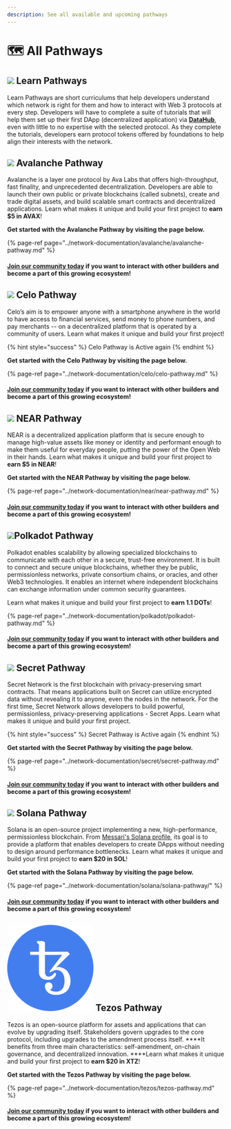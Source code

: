 ```yaml
---
description: See all available and upcoming pathways
---
```


# 🗺 All Pathways

## ![](../.gitbook/assets/vhhp1wl4_400x400-1-.jpg) Learn Pathways

Learn Pathways are short curriculums that help developers understand which network is right for them and how to interact with Web 3 protocols at every step. Developers will have to complete a suite of tutorials that will help them set up their first DApp \(decentralized application\) via [**DataHub**](https://datahub.figment.io/sign_up), even with little to no expertise with the selected protocol. As they complete the tutorials, developers earn protocol tokens offered by foundations to help align their interests with the network. 

## ![](../.gitbook/assets/avalanche_token_round-300x300.png) Avalanche Pathway

Avalanche is a layer one protocol by Ava Labs that offers high-throughput, fast finality, and unprecedented decentralization. Developers are able to launch their own public or private blockchains \(called subnets\), create and trade digital assets, and build scalable smart contracts and decentralized applications. Learn what makes it unique and build your first project to **earn $5 in AVAX**!

**Get started with the Avalanche Pathway by visiting the page below.** 

{% page-ref page="../network-documentation/avalanche/avalanche-pathway.md" %}

#### [Join our community today](https://discord.gg/fszyM7K) if you want to interact with other builders and become a part of this growing ecosystem! 

## ![](../.gitbook/assets/37552875%20%282%29%20%282%29%20%282%29%20%282%29%20%282%29%20%282%29%20%282%29%20%282%29%20%282%29%20%282%29%20%282%29%20%282%29%20%282%29%20%281%29.png) Celo Pathway

Celo’s aim is to empower anyone with a smartphone anywhere in the world to have access to financial services, send money to phone numbers, and pay merchants -- on a decentralized platform that is operated by a community of users. Learn what makes it unique and build your first project! 

{% hint style="success" %}
Celo Pathway is Active again
{% endhint %}

**Get started with the Celo Pathway by visiting the page below.** 

{% page-ref page="../network-documentation/celo/celo-pathway.md" %}

#### [Join our community today](https://discord.gg/fszyM7K) if you want to interact with other builders and become a part of this growing ecosystem! 

## ![](../.gitbook/assets/tnear_icon_1.png) NEAR Pathway 

NEAR is a decentralized application platform that is secure enough to manage high-value assets like money or identity and performant enough to make them useful for everyday people, putting the power of the Open Web in their hands. Learn what makes it unique and build your first project to **earn $5 in NEAR**!

**Get started with the NEAR Pathway by visiting the page below.** 

{% page-ref page="../network-documentation/near/near-pathway.md" %}

#### [Join our community today](https://discord.gg/fszyM7K) if you want to interact with other builders and become a part of this growing ecosystem! 

## ![](../.gitbook/assets/4129.png)Polkadot Pathway

Polkadot enables scalability by allowing specialized blockchains to communicate with each other in a secure, trust-free environment. It is built to connect and secure unique blockchains, whether they be public, permissionless networks, private consortium chains, or oracles, and other Web3 technologies. It enables an internet where independent blockchains can exchange information under common security guarantees.

Learn what makes it unique and build your first project to **earn 1.1 DOTs**!

{% page-ref page="../network-documentation/polkadot/polkadot-pathway.md" %}

#### [Join our community today](https://discord.gg/fszyM7K) if you want to interact with other builders and become a part of this growing ecosystem! 

## ![](../.gitbook/assets/logo1.png) Secret Pathway

Secret Network is the first blockchain with privacy-preserving smart contracts. That means applications built on Secret can utilize encrypted data without revealing it to anyone, even the nodes in the network. For the first time, Secret Network allows developers to build powerful, permissionless, privacy-preserving applications - Secret Apps. Learn what makes it unique and build your first project.

{% hint style="success" %}
Secret Pathway is Active again
{% endhint %}

**Get started with the Secret Pathway by visiting the page below.** 

{% page-ref page="../network-documentation/secret/secret-pathway.md" %}

#### [Join our community today](https://discord.gg/fszyM7K) if you want to interact with other builders and become a part of this growing ecosystem! 

## ![](https://firebasestorage.googleapis.com/v0/b/gitbook-28427.appspot.com/o/assets%2F-MIVL6JKxnpiaciltfue%2F-Mc7lO7pzgced15e8VAT%2F-Mc7oUrVGuPMh2VaczUw%2Fsolana.png?alt=media&token=899b8cc1-d310-46ee-947a-c4c818c337ac) Solana Pathway <a id="solana-pathway"></a>

Solana is an open-source project implementing a new, high-performance, permissionless blockchain. From [Messari's Solana profile](https://messari.io/asset/solana/profile), its goal is to provide a platform that enables developers to create DApps without needing to design around performance bottlenecks. Learn what makes it unique and build your first project to **earn $20 in SOL**!

**Get started with the Solana Pathway by visiting the page below.** 

{% page-ref page="../network-documentation/solana/solana-pathway/" %}

#### [Join our community today](https://discord.gg/fszyM7K) if you want to interact with other builders and become a part of this growing ecosystem! 

## ![](../.gitbook/assets/2011%20%282%29%20%281%29.png) Tezos Pathway 

Tezos is an open-source platform for assets and applications that can evolve by upgrading itself. Stakeholders govern upgrades to the core protocol, including upgrades to the amendment process itself. ****It benefits from three main characteristics: self-amendment, on-chain governance, and decentralized innovation. ****Learn what makes it unique and build your first project to **earn $20 in XTZ**!

**Get started with the Tezos Pathway by visiting the page below.** 

{% page-ref page="../network-documentation/tezos/tezos-pathway.md" %}

#### [Join our community today](https://discord.gg/fszyM7K) if you want to interact with other builders and become a part of this growing ecosystem! 

